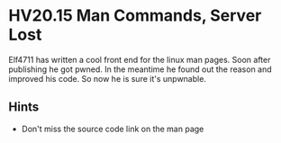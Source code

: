 # HV20.15 Man Commands, Server Lost

Elf4711 has written a cool front end for the linux man pages. Soon after publishing he got pwned. In the meantime he found out the reason and improved his code. So now he is sure it's unpwnable.

## Hints

- Don't miss the source code link on the man page

